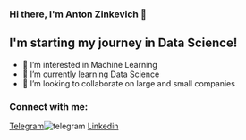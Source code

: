 ### Hi there, I'm Anton Zinkevich 👋

## I'm starting my journey in Data Science!
- 👀 I’m interested in Machine Learning
- 🌱 I’m currently learning Data Science
- 💞️ I’m looking to collaborate on large and small companies

### Connect with me:
[Telegram](https://t.me/znkvch_a)![telegram](https://github.com/znkvch/znkvch/assets/138566114/d41fc05e-b312-4fae-b9de-fa89e48a3d5e)
[Linkedin](https://www.linkedin.com/in/anton-zinkevich-8a47ba28a)
